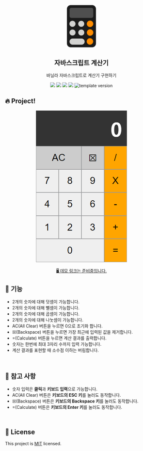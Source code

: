 <br/>
<br/>

<p align="middle" >
  <img width="100px;" src="src/images/calculator_icon.png"/>
</p>
<h2 align="middle">자바스크립트 계산기</h2>
<p align="middle">바닐라 자바스크립트로 계산기 구현하기</p>
<p align="middle">
  <img src="https://img.shields.io/badge/language-js-yellow.svg?style=flat-square"/>
  <img src="https://img.shields.io/badge/language-html-red.svg?style=flat-square"/>
  <img src="https://img.shields.io/badge/language-css-blue.svg?style=flat-square"/>
  <img src="https://img.shields.io/badge/license-MIT-brightgreen.svg?style=flat-square"/>
  <img src="https://img.shields.io/badge/version-1.0.0-blue?style=flat-square" alt="template version"/>
</p>

## 🔥 Project!
<p align="middle">
  <img src="./src/images/image.png"/>

<p align="middle">
  <a href="">🖥️ 데모 링크는 준비중입니다.</a>
</p>


## 🎯 기능

- 2개의 숫자에 대해 덧셈이 가능합니다.
- 2개의 숫자에 대해 뺄셈이 가능합니다.
- 2개의 숫자에 대해 곱셈이 가능합니다.
- 2개의 숫자에 대해 나눗셈이 가능합니다.
- AC(All Clear) 버튼을 누르면 0으로 초기화 합니다.
- ☒(Backspace) 버튼을 누르면 가장 최근에 입력된 값을 제거합니다.
- =(Calculate) 버튼을 누르면 계산 결과를 출력합니다.
- 숫자는 한번에 최대 3자리 수까지 입력 가능합니다.
- 계산 결과를 표현할 때 소수점 이하는 버림합니다.

<br/>

## 📄 참고 사항
- 숫자 입력은 **클릭**과 **키보드 입력**으로 가능합니다.
- AC(All Clear) 버튼은 **키보드의 ESC 키**를 눌러도 동작합니다.
- ☒(Backspace) 버튼은 **키보드의 Backspace 키**를 눌러도 동작합니다.
- =(Calculate) 버튼은 **키보드의 Enter 키**를 눌러도 동작합니다.

<br/>

## 📝 License
This project is [MIT](https://github.com/next-step/js-calculator/blob/master/LICENSE) licensed.
